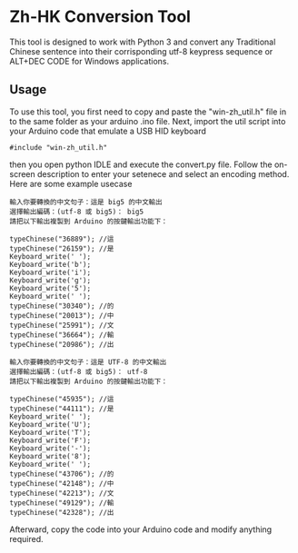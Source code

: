 # Zh-HK Conversion Tool

This tool is designed to work with Python 3 and convert any Traditional Chinese sentence into their corrisponding utf-8 keypress sequence or ALT+DEC CODE for Windows applications.



## Usage

To use this tool, you first need to copy and paste the "win-zh_util.h" file in to the same folder as your arduino .ino file. Next, import the util script into your Arduino code that emulate a USB HID keyboard

```arduino
#include "win-zh_util.h"
```

then you open python IDLE and execute the convert.py file. Follow the on-screen description to enter your setenece and select an encoding method. Here are some example usecase

```
輸入你要轉換的中文句子：這是 big5 的中文輸出
選擇輸出編碼：(utf-8 或 big5)： big5
請把以下輸出複製到 Arduino 的按鍵輸出功能下：

typeChinese("36889"); //這
typeChinese("26159"); //是
Keyboard_write(' ');
Keyboard_write('b');
Keyboard_write('i');
Keyboard_write('g');
Keyboard_write('5');
Keyboard_write(' ');
typeChinese("30340"); //的
typeChinese("20013"); //中
typeChinese("25991"); //文
typeChinese("36664"); //輸
typeChinese("20986"); //出
```

```
輸入你要轉換的中文句子：這是 UTF-8 的中文輸出
選擇輸出編碼：(utf-8 或 big5)： utf-8
請把以下輸出複製到 Arduino 的按鍵輸出功能下：

typeChinese("45935"); //這
typeChinese("44111"); //是
Keyboard_write(' ');
Keyboard_write('U');
Keyboard_write('T');
Keyboard_write('F');
Keyboard_write('-');
Keyboard_write('8');
Keyboard_write(' ');
typeChinese("43706"); //的
typeChinese("42148"); //中
typeChinese("42213"); //文
typeChinese("49129"); //輸
typeChinese("42328"); //出
```

Afterward, copy the code into your Arduino code and modify anything required.




